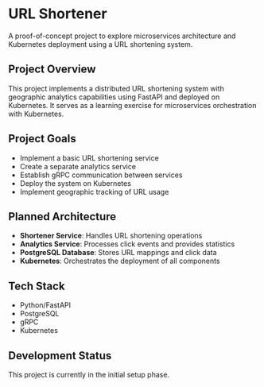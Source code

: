 # URL Shortener

A proof-of-concept project to explore microservices architecture and Kubernetes deployment using a URL shortening system.

## Project Overview

This project implements a distributed URL shortening system with geographic analytics capabilities using FastAPI and deployed on Kubernetes. It serves as a learning exercise for microservices orchestration with Kubernetes.

## Project Goals

- Implement a basic URL shortening service
- Create a separate analytics service
- Establish gRPC communication between services
- Deploy the system on Kubernetes
- Implement geographic tracking of URL usage

## Planned Architecture

- **Shortener Service**: Handles URL shortening operations
- **Analytics Service**: Processes click events and provides statistics
- **PostgreSQL Database**: Stores URL mappings and click data
- **Kubernetes**: Orchestrates the deployment of all components

## Tech Stack

- Python/FastAPI
- PostgreSQL
- gRPC
- Kubernetes

## Development Status

This project is currently in the initial setup phase.
